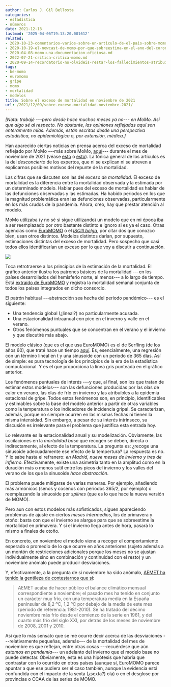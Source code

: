 ```yaml
---
author: Carlos J. Gil Bellosta
categories:
- estadística
- números
date: 2021-12-13
lastmod: '2025-04-06T19:13:20.001612'
related:
- 2020-10-23-comentarios-varios-sobre-un-articulo-de-el-pais-sobre-momo.md
- 2020-10-19-el-nowcast-de-momo-por-que-sobreestima-en-el-ano-del-coronavirus-y-que-pasara-en-los-siguientes-si-no-se-remedia.md
- 2020-04-08-momo-una-documentacion-oficiosa.md
- 2022-07-21-critica-critica-momo.md
- 2020-09-14-recordatorio-no-olvideis-restar-los-fallecimientos-atribuibles-al-calor-en-la-estimacion-del-efecto-de-la-segunda-ola.md
tags:
- be-momo
- euromomo
- gripe
- momo
- mortalidad
- modelos
title: Sobre el exceso de mortalidad en noviembre de 2021
url: /2021/12/09/sobre-exceso-mortalidad-noviembre-2021/
---
```


_[Nota: trabajé ---pero desde hace muchos meses ya no--- en MoMo. Así que algo sé al respecto. No obstante, las opiniones reflejadas aquí son enteramente mías. Además, están escritas desde una perspectiva estadística, no epidemiológica o, por extensión, médica.]_


Han aparecido ciertas noticias en prensa acerca del exceso de mortalidad reflejado por MoMo ---más sobre MoMo, [aquí](https://datanalytics.com/2020/04/08/momo-una-documentacion-oficiosa/)--- durante el mes de noviembre de 2021 (véase [esto](https://www.larazon.es/salud/20211206/tbkbf5ze2zfmvgpmde4gyupemq.html) o [esto](https://theobjective.com/espana/2021-12-12/exceso-muertes-momo-coronavirus/)). La tónica general de los artículos es la del _desconcierto_ de los expertos, que ni se explican ni se atreven a explicarnos posibles motivos del repunte de la mortalidad.

Las cifras que se discuten son las del _exceso de mortalidad_. El exceso de mortalidad es la diferencia entre la mortalidad observada y la estimada por un determinado modelo. Hablar pues del exceso de mortalidad es hablar de las defunciones observadas y las estimadas. Ha habido periodos en los que la magnitud problemática eran las defunciones observadas, particularmente en los más crudos de la pandemia. Ahora, creo, hay que prestar atención al modelo.

MoMo utilizaba (y no sé si sigue utilizando) un modelo que en mi época iba a ser reemplazado por otro bastante distinto e ignoro si es ya el caso. Otras agencias como [EuroMOMO](https://www.euromomo.eu/) o el [_ISCIII belga_](https://datanalytics.com/2020/04/16/be-momo/), por citar dos que conozco bien, usan otros distintos. Modelos distintos darían, por supuesto, estimaciones distintas del exceso de mortalidad. Pero sospecho que casi todos ellos identificarían un exceso por lo que voy a discutir a continuación.

![](/wp-uploads/2021/12/image.png#center)

Toca retrotraerse a los principios de la estimación de la mortalidad. El gráfico anterior ilustra los patrones básicos de la mortalidad ---en los países desarrollados del hemisferio norte, al menos--- a lo largo de tiempo. Está [extraído de EuroMOMO](https://www.euromomo.eu/graphs-and-maps/#excess-mortality) y registra la mortalidad semanal conjunta de todos los países integrados en dicho consorcio.

El patrón habitual ---abstracción sea hecha del periodo pandémico--- es el siguiente:

  * Una tendencia global (¿lineal?) no particularmente acusada.
  * Una estacionalidad intraanual con pico en el inverno y valle en el verano.
  * Otros fenómenos puntuales que se concentran en el verano y el invierno y que discutiré más abajo.

El modelo clásico (que es el que usa EuroMOMO) es el de Serfling (de los años 60), que traté hace un tiempo [aquí](https://datanalytics.com/2020/04/06/en-primavera-en-serio-ni-de-cona/). Es, esencialmente, una regresión con un término lineal en t y una sinusoide con un periodo de 365 días. Así de simple: es pura tecnología de los principios de la era de la estadística computacional. Y es el que proporciona la línea gris punteada en el gráfico anterior.


Los fenómenos puntuales de interés ---y que, al final, son los que tratan de estimar estos modelos--- son las defunciones producidas por las olas de calor en verano, las olas de frío en invierno y las atribuibles a la epidemia estacional de gripe. Todos estos fenómenos son, en principio, identificables y estimables sobre la base del modelo anterior a partir de otras variables como la temperatura o los indicadores de incidencia gripal. Se caracterizan, además, porque no siempre ocurren en las mismas fechas ni tienen la misma intensidad. Sin embargo, a pesar de su interés intrínseco, su discusión es irrelevante para el problema que justifica esta entrada hoy.

Lo relevante es la estacionalidad anual y su modelización. Obviamente, las oscilaciones en la _mortalidad base_ que recogen se deben, directa o indirectamente, al efecto de la temperatura. La pregunta es: ¿recoge una sinusoide adecuadamente ese efecto de la tempertura? La respuesta es no. Y lo sabe hasta el refranero: _en Madrid, nueve meses de invierno y tres de infierno_. Efectivamente, existe una asimetría tanto en la amplitud como en la duración más o menos sutil entre los picos del invierno y los valles del verano de los que la sinusoide _hace abstracción_.

El problema puede mitigarse de varias maneras. Por ejemplo, añadiendo más armónicos (senos y cosenos con periodos 365/2, por ejemplo) o reemplazando la sinuoside por _splines_ (que es lo que hace la nueva versión de MOMO).

Pero aun con estos modelos más sofisticados, siguen apareciendo problemas de ajuste en ciertos _meses intermedios_, los de primavera y otoño: basta con que el invierno se alargue para que se sobreestime la mortalidad en primavera. Y si el invierno llega antes de hora, pasará lo mismo a finales de otoño.

En concreto, en noviembre el modelo viene a recoger el comportamiento esperado o promedio de lo que ocurre en años anteriores (sujeto además a un montón de restricciones adicionales porque los meses no se ajustan individualmente sino en combinación y continuidad con el resto) y un noviembre anómalo puede producir desviaciones.

Y, efectivamente, a la pregunta de si noviembre ha sido anómalo, [AEMET ha tenido la gentileza de contestarnos que sí](http://www.aemet.es/es/noticias/2021/12/resumen_clima_noviembre_2021):

>AEMET acaba de hacer público el balance climático mensual correspondiente a noviembre; el pasado mes ha tenido en conjunto un carácter muy frío, con una temperatura media en la España peninsular de 8,2 ºC, 1,2 ºC por debajo de la media de este mes (periodo de referencia: 1981-2010). Se ha tratado del décimo noviembre más frío desde el comienzo de la serie en 1961, y del cuarto más frío del siglo XXI, por detrás de los meses de noviembre de 2008, 2001 y 2010.

Así que lo más sensato que se me ocurre decir acerca de las desviaciones ---relativamente pequeñas, además--- de la mortalidad del mes de noviembre es que reflejan, entre otras cosas ---recuérdese que aún _estamos en pandemia_--- un adelanto del invierno que el modelo base no puede detectar. Obviamente, esta es una hipótesis que habría que contrastar con lo ocurrido en otros países (aunque sí, EuroMOMO parece apuntar a que ese pudiera ser el caso también, aunque la evidencia está confundida con el impacto de la sexta (¿sexta?) ola) o en el desglose por provincias o CCAA de las series de MOMO.